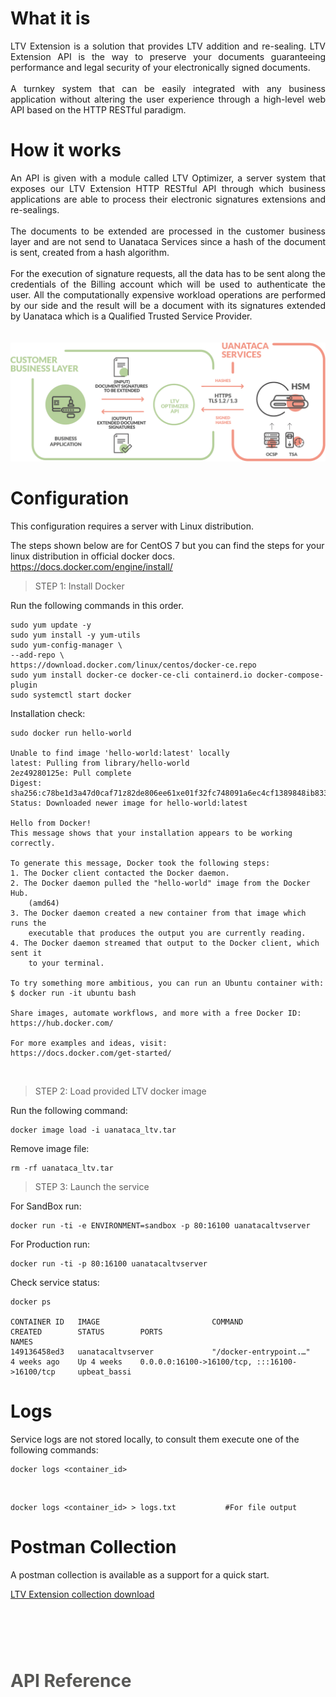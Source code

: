 # What it is

<div style="text-align: justify">
LTV Extension is a solution that provides LTV addition and re-sealing. LTV Extension API is the way to preserve your documents guaranteeing performance and legal security of your electronically signed documents.
<br></br>
A turnkey system that can be easily integrated with any business application without altering the user experience through a high-level web API based on the HTTP RESTful paradigm.
</div>

# How it works

<div style="text-align: justify">
An API is given with a module called LTV Optimizer, a server system that exposes our LTV Extension HTTP RESTful API through which business applications are able to process their electronic signatures extensions and re-sealings.
<br></br>
The documents to be extended are processed in the customer business layer and are not send to Uanataca Services since a hash of the document is sent, created from a hash algorithm.
<br></br>
For the execution of signature requests, all the data has to be sent along the credentials of the Billing account which will be used to authenticate the user. All the  computationally expensive workload operations are performed by our side and the result will be a document with its signatures extended by Uanataca which is a Qualified Trusted Service Provider.
</div>
<br></br>

<img src="https://raw.githubusercontent.com/UANATACA/LTV-REPO/main/img/graf_LTV.png">


# Configuration

This configuration requires a server with Linux distribution.

The steps shown below are for CentOS 7 but you can find the steps for your linux distribution in official docker docs.
https://docs.docker.com/engine/install/

> STEP 1: Install Docker

Run the following commands in this order.

	sudo yum update -y
	sudo yum install -y yum-utils
	sudo yum-config-manager \
    --add-repo \
    https://download.docker.com/linux/centos/docker-ce.repo
	sudo yum install docker-ce docker-ce-cli containerd.io docker-compose-plugin
	sudo systemctl start docker

Installation check:

    sudo docker run hello-world

    Unable to find image 'hello-world:latest' locally
    latest: Pulling from library/hello-world
    2ez49280125e: Pull complete
    Digest: sha256:c78be1d3a47d0caf71z82de806ee61xe01f32fc748091a6ec4cf1389848ib833
    Status: Downloaded newer image for hello-world:latest

    Hello from Docker!
    This message shows that your installation appears to be working correctly.

    To generate this message, Docker took the following steps:
    1. The Docker client contacted the Docker daemon.
    2. The Docker daemon pulled the "hello-world" image from the Docker Hub.
        (amd64)
    3. The Docker daemon created a new container from that image which runs the
        executable that produces the output you are currently reading.
    4. The Docker daemon streamed that output to the Docker client, which sent it
        to your terminal.

    To try something more ambitious, you can run an Ubuntu container with:
    $ docker run -it ubuntu bash

    Share images, automate workflows, and more with a free Docker ID:
    https://hub.docker.com/

    For more examples and ideas, visit:
    https://docs.docker.com/get-started/

</br>

> STEP 2: Load provided LTV docker image 

Run the following command:

    docker image load -i uanataca_ltv.tar

Remove image file:

    rm -rf uanataca_ltv.tar

> STEP 3: Launch the service

For SandBox run:

    docker run -ti -e ENVIRONMENT=sandbox -p 80:16100 uanatacaltvserver

For Production run:

    docker run -ti -p 80:16100 uanatacaltvserver

Check service status:

    docker ps

    CONTAINER ID   IMAGE                         COMMAND                  CREATED        STATUS        PORTS                                             NAMES                                                                     
    149136458ed3   uanatacaltvserver             "/docker-entrypoint.…"   4 weeks ago    Up 4 weeks    0.0.0.0:16100->16100/tcp, :::16100->16100/tcp     upbeat_bassi


# Logs

Service logs are not stored locally, to consult them execute one of the following commands:

    docker logs <container_id>
<br>

    docker logs <container_id> > logs.txt           #For file output

# Postman Collection

A postman collection is available as a support for a quick start.<br>

<a href="https://cdn.bit4id.com/es/uanataca/public/signbox/Uanataca_SignBox_Postman.zip"> LTV Extension collection download</a>

<div id="APIReference" style="padding-top: 60px;"><h1 style="color: #585856;">API Reference<h1></div>
